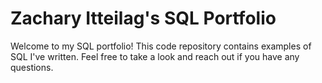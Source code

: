 # Zachary Itteilag's SQL Portfolio

Welcome to my SQL portfolio! This code repository contains examples of SQL I've written. Feel free to take a look and reach out if you have any questions.
